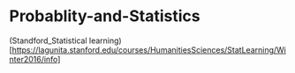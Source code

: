# Probablity-and-Statistics
(Standford_Statistical learning)[https://lagunita.stanford.edu/courses/HumanitiesSciences/StatLearning/Winter2016/info]
